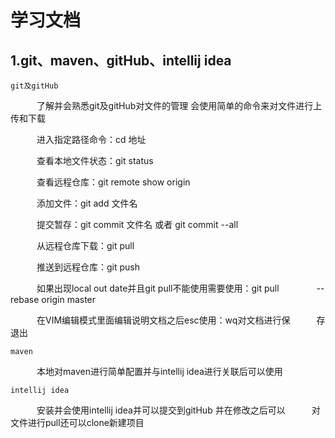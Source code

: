 # 学习文档
## 1.git、maven、gitHub、intellij idea
	git及gitHub
　　　了解并会熟悉git及gitHub对文件的管理
会使用简单的命令来对文件进行上传和下载
　　　
	
　　　进入指定路径命令：cd 地址

　　　查看本地文件状态：git status

　　　查看远程仓库：git remote show origin

　　　添加文件：git add 文件名

　　　提交暂存：git commit 文件名 或者 git commit --all

　　　从远程仓库下载：git pull

　　　推送到远程仓库：git push

　　　如果出现local out date并且git pull不能使用需要使用：git pull 
　　　　--rebase origin master

　　　在VIM编辑模式里面编辑说明文档之后esc使用：wq对文档进行保　　　存退出
	
	maven
　　　本地对maven进行简单配置并与intellij idea进行关联后可以使用

	intellij idea
　　　安装并会使用intellij idea并可以提交到gitHub 并在修改之后可以　　　对文件进行pull还可以clone新建项目